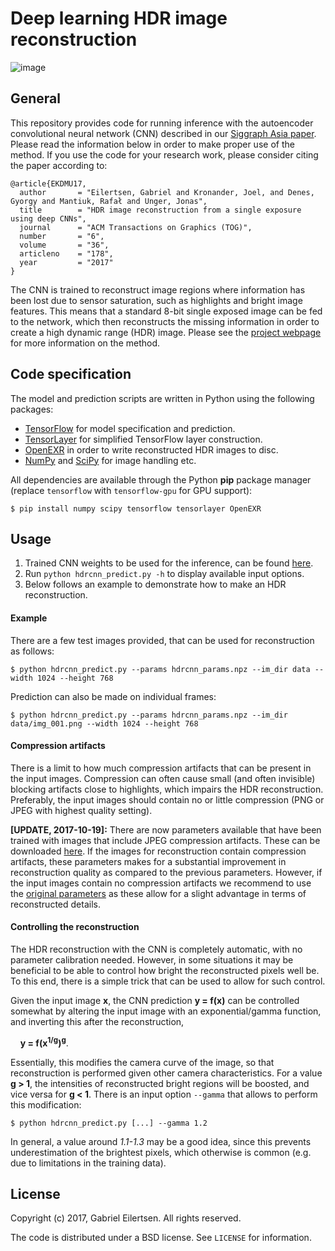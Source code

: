 # **Deep learning HDR image reconstruction**

![image](http://hdrv.org/hdrcnn/img/teaser.jpg)

## General
This repository provides code for running inference with the autoencoder convolutional neural network (CNN) described in our [Siggraph Asia paper](http://hdrv.org/hdrcnn/). Please read the information below in order to make proper use of the method. If you use the code for your research work, please consider citing the paper according to:

```
@article{EKDMU17,
  author       = "Eilertsen, Gabriel and Kronander, Joel, and Denes, Gyorgy and Mantiuk, Rafał and Unger, Jonas",
  title        = "HDR image reconstruction from a single exposure using deep CNNs",
  journal      = "ACM Transactions on Graphics (TOG)",
  number       = "6",
  volume       = "36",
  articleno    = "178",
  year         = "2017"
}
```

The CNN is trained to reconstruct image regions where information has been
lost due to sensor saturation, such as highlights and bright image features. 
This means that a standard 8-bit single exposed image can be fed to the network,
which then reconstructs the missing information in order to create a high
dynamic range (HDR) image. Please see the [project webpage](http://hdrv.org/hdrcnn/)
for more information on the method.

## Code specification
The model and prediction scripts are written in Python using the following packages:

* [TensorFlow](https://www.tensorflow.org/) for model specification and prediction.
* [TensorLayer](https://tensorlayer.readthedocs.io/en/latest/) for simplified TensorFlow layer construction.
* [OpenEXR](http://www.openexr.com/) in order to write reconstructed HDR images to disc.
* [NumPy](http://www.numpy.org/) and [SciPy](https://www.scipy.org/) for image handling etc.

All dependencies are available through the Python **pip** package manager (replace 
`tensorflow` with `tensorflow-gpu` for GPU support):

```
$ pip install numpy scipy tensorflow tensorlayer OpenEXR
```

## Usage
1. Trained CNN weights to be used for the inference, can be found [here](http://hdrv.org/hdrcnn/material/hdrcnn_params.npz).
2. Run `python hdrcnn_predict.py -h` to display available input options.
3. Below follows an example to demonstrate how to make an HDR reconstruction.

#### Example
There are a few test images provided, that can be used for reconstruction as follows:

```
$ python hdrcnn_predict.py --params hdrcnn_params.npz --im_dir data --width 1024 --height 768
```

Prediction can also be made on individual frames:

```
$ python hdrcnn_predict.py --params hdrcnn_params.npz --im_dir data/img_001.png --width 1024 --height 768
``` 

#### Compression artifacts
There is a limit to how much compression artifacts that can be present in the input images. Compression can often cause small (and often invisible) blocking artifacts close to highlights, which impairs the HDR reconstruction. Preferably, the input images should contain no or little compression (PNG or JPEG with highest quality setting).

**[UPDATE, 2017-10-19]:** There are now parameters available that have been trained with images that include JPEG compression artifacts. These can be downloaded [here](http://hdrv.org/hdrcnn/material/hdrcnn_params_compr.npz). If the images for reconstruction contain compression artifacts, these parameters makes for a substantial improvement in reconstruction quality as compared to the previous parameters. However, if the input images contain no compression artifacts we recommend to use the [original parameters](http://hdrv.org/hdrcnn/material/hdrcnn_params.npz) as these allow for a slight advantage in terms of reconstructed details.

#### Controlling the reconstruction
The HDR reconstruction with the CNN is completely automatic, with no parameter calibration needed. However, in some situations it may be beneficial to be able to control how bright the reconstructed pixels well be. To this end, there is a simple trick that can be used to allow for such control.

Given the input image **x**, the CNN prediction **y = f(x)** can be controlled somewhat by altering the input image with an exponential/gamma function, and inverting this after the reconstruction,

&nbsp;&nbsp;&nbsp;&nbsp;**y = f(x<sup>1/g</sup>)<sup>g</sup>**.

Essentially, this modifies the camera curve of the image, so that reconstruction is performed given other camera characteristics. For a value **g > 1**, the intensities of reconstructed bright regions will be boosted, and vice versa for **g < 1**. There is an input option `--gamma` that allows to perform this modification:

```
$ python hdrcnn_predict.py [...] --gamma 1.2
```
In general, a value around *1.1-1.3* may be a good idea, since this prevents underestimation of the brightest pixels, which otherwise is common (e.g. due to limitations in the training data).


## License

Copyright (c) 2017, Gabriel Eilertsen.
All rights reserved.

The code is distributed under a BSD license. See `LICENSE` for information.
